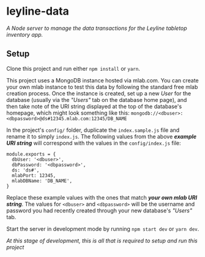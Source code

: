 # leyline-data
_A Node server to manage the data transactions for the Leyline tabletop inventory app._

## Setup
Clone this project and run either `npm install` or `yarn`.

This project uses a MongoDB instance hosted via mlab.com. You can create your own mlab instance to test this data by following the standard free mlab creation process. Once the instance is created, set up a new _User_ for the database (usually via the _"Users"_ tab on the database home page), and then take note of the URI string displayed at the top of the database's homepage, which might look something like this: `mongodb://<dbuser>:<dbpassword>@ds#12345.mlab.com:12345/DB_NAME`

In the project's `config/` folder, duplicate the `index.sample.js` file and rename it to simply `index.js`. The following values from the above _**example URI string**_ will correspond with the values in the `config/index.js` file:
```
module.exports = {
  dbUser: '<dbuser>',
  dbPassword: '<dbpassword>',
  ds: 'ds#',
  mlabPort: 12345,
  mlabDBName: 'DB_NAME',
}
```
Replace these example values with the ones that match _**your own mlab URI string**_. The values for `<dbuser>` and `<dbpassword>` will be the username and password you had recently created through your new database's _"Users"_ tab.

Start the server in development mode by running `npm start dev` or `yarn dev`.

_At this stage of development, this is all that is required to setup and run this project_
